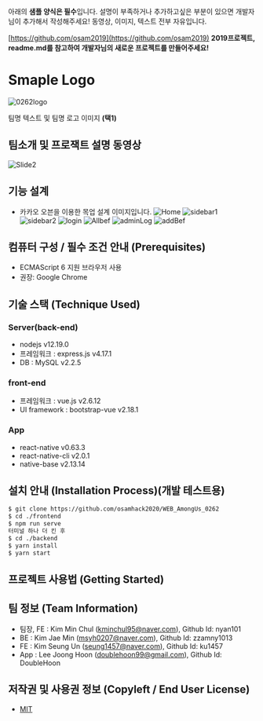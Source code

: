 아래의 **샘플 양식은 필수**입니다.
설명이 부족하거나 추가하고싶은 부분이 있으면 개발자님이 추가해서 작성해주세요!
동영상, 이미지, 텍스트 전부 자유입니다.

[https://github.com/osam2019](https://github.com/osam2019)
**2019프로젝트, readme.md를 참고하여 개발자님의 새로운 프로젝트를 만들어주세요!**

# Smaple Logo
![0262logo](https://user-images.githubusercontent.com/43535460/97553875-548d8f00-1a19-11eb-9752-ee46de197f91.PNG)

팀명 텍스트 및 팀명 로고 이미지 **(택1)**

## 팀소개 및 프로잭트 설명 동영상
![Slide2](https://user-images.githubusercontent.com/43535460/97554274-de3d5c80-1a19-11eb-9774-73771b4b75de.jpg)

## 기능 설계
 -  카카오 오븐을 이용한 목업 설계 이미지입니다.
![Home](https://user-images.githubusercontent.com/72017937/97103865-aae58f80-16f2-11eb-9d52-98424e06ece6.JPG)
![sidebar1](https://user-images.githubusercontent.com/72017937/97103867-acaf5300-16f2-11eb-9b22-34bf8b667881.JPG)
![sidebar2](https://user-images.githubusercontent.com/72017937/97103869-ade08000-16f2-11eb-90ad-fe010f827deb.JPG)
![login](https://user-images.githubusercontent.com/72017937/97103872-b1740700-16f2-11eb-9664-b526574d1048.JPG)
![Allbef](https://user-images.githubusercontent.com/72017937/97103876-b46ef780-16f2-11eb-8f14-4214f1de1e07.JPG)
![adminLog](https://user-images.githubusercontent.com/72017937/97103877-b769e800-16f2-11eb-8bdb-f5870b0495a0.JPG)
![addBef](https://user-images.githubusercontent.com/72017937/97103879-b89b1500-16f2-11eb-99ec-71841219a72e.JPG)

## 컴퓨터 구성 / 필수 조건 안내 (Prerequisites)
* ECMAScript 6 지원 브라우저 사용
* 권장: Google Chrome

## 기술 스택 (Technique Used) 
### Server(back-end)
 - nodejs v12.19.0
 - 프레임워크 : express.js v4.17.1
 - DB : MySQL v2.2.5
 
### front-end
 - 프레임워크 : vue.js v2.6.12
 - UI framework : bootstrap-vue v2.18.1

### App
 - react-native v0.63.3
 - react-native-cli v2.0.1
 - native-base v2.13.14

## 설치 안내 (Installation Process)(개발 테스트용)
```bash
$ git clone https://github.com/osamhack2020/WEB_AmongUs_0262
$ cd ./frontend
$ npm run serve
터미널 하나 더 킨 후
$ cd ./backend
$ yarn install
$ yarn start
```

## 프로젝트 사용법 (Getting Started)

 
## 팀 정보 (Team Information)
- 팀장, FE : Kim Min Chul (kminchul95@naver.com), Github Id: nyan101
- BE : Kim Jae Min (msyh0207@naver.com), Github Id: zzamny1013
- FE : Kim Seung Un (seung1457@naver.com), Github Id: ku1457
- App : Lee Joong Hoon (doublehoon99@gmail.com), Github Id: DoubleHoon

## 저작권 및 사용권 정보 (Copyleft / End User License)
 * [MIT](https://github.com/osamhack2020/WEB_AmongUs_0262/blob/master/license.md)
